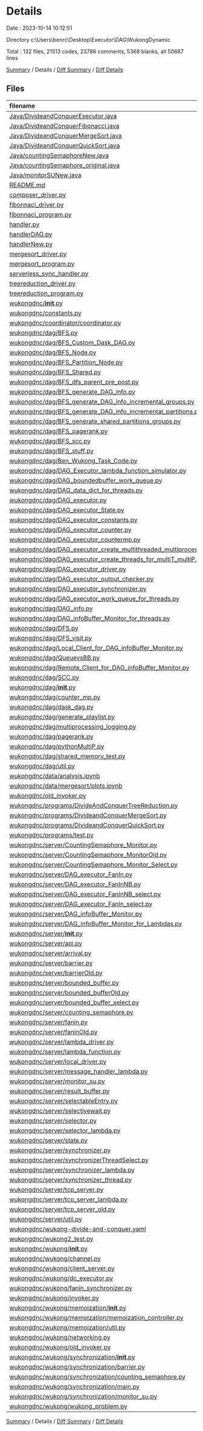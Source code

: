 # Details

Date : 2023-10-14 10:12:51

Directory c:\\Users\\benrc\\Desktop\\Executor\\DAG\\WukongDynamic

Total : 132 files,  21513 codes, 23786 comments, 5368 blanks, all 50667 lines

[Summary](results.md) / Details / [Diff Summary](diff.md) / [Diff Details](diff-details.md)

## Files
| filename | language | code | comment | blank | total |
| :--- | :--- | ---: | ---: | ---: | ---: |
| [Java/DivideandConquerExecutor.java](/Java/DivideandConquerExecutor.java) | Java | 907 | 463 | 207 | 1,577 |
| [Java/DivideandConquerFibonacci.java](/Java/DivideandConquerFibonacci.java) | Java | 180 | 478 | 66 | 724 |
| [Java/DivideandConquerMergeSort.java](/Java/DivideandConquerMergeSort.java) | Java | 292 | 327 | 81 | 700 |
| [Java/DivideandConquerQuickSort.java](/Java/DivideandConquerQuickSort.java) | Java | 43 | 595 | 13 | 651 |
| [Java/countingSemaphoreNew.java](/Java/countingSemaphoreNew.java) | Java | 85 | 48 | 24 | 157 |
| [Java/countingSemaphore_original.java](/Java/countingSemaphore_original.java) | Java | 469 | 125 | 105 | 699 |
| [Java/monitorSUNew.java](/Java/monitorSUNew.java) | Java | 65 | 1 | 19 | 85 |
| [README.md](/README.md) | Markdown | 34 | 5 | 14 | 53 |
| [composer_driver.py](/composer_driver.py) | Python | 120 | 1 | 26 | 147 |
| [fibonnaci_driver.py](/fibonnaci_driver.py) | Python | 153 | 9 | 40 | 202 |
| [fibonnaci_program.py](/fibonnaci_program.py) | Python | 183 | 530 | 64 | 777 |
| [handler.py](/handler.py) | Python | 167 | 41 | 26 | 234 |
| [handlerDAG.py](/handlerDAG.py) | Python | 32 | 8 | 10 | 50 |
| [handlerNew.py](/handlerNew.py) | Python | 227 | 64 | 24 | 315 |
| [mergesort_driver.py](/mergesort_driver.py) | Python | 173 | 40 | 41 | 254 |
| [mergesort_program.py](/mergesort_program.py) | Python | 214 | 122 | 73 | 409 |
| [serverless_sync_handler.py](/serverless_sync_handler.py) | Python | 35 | 24 | 16 | 75 |
| [treereduction_driver.py](/treereduction_driver.py) | Python | 143 | 12 | 38 | 193 |
| [treereduction_program.py](/treereduction_program.py) | Python | 191 | 130 | 67 | 388 |
| [wukongdnc/__init__.py](/wukongdnc/__init__.py) | Python | 0 | 0 | 1 | 1 |
| [wukongdnc/constants.py](/wukongdnc/constants.py) | Python | 4 | 3 | 1 | 8 |
| [wukongdnc/coordinator/coordinator.py](/wukongdnc/coordinator/coordinator.py) | Python | 0 | 0 | 1 | 1 |
| [wukongdnc/dag/BFS.py](/wukongdnc/dag/BFS.py) | Python | 1,691 | 2,530 | 376 | 4,597 |
| [wukongdnc/dag/BFS_Custom_Dask_DAG.py](/wukongdnc/dag/BFS_Custom_Dask_DAG.py) | Python | 154 | 172 | 37 | 363 |
| [wukongdnc/dag/BFS_Node.py](/wukongdnc/dag/BFS_Node.py) | Python | 44 | 38 | 9 | 91 |
| [wukongdnc/dag/BFS_Partition_Node.py](/wukongdnc/dag/BFS_Partition_Node.py) | Python | 123 | 85 | 36 | 244 |
| [wukongdnc/dag/BFS_Shared.py](/wukongdnc/dag/BFS_Shared.py) | Python | 366 | 766 | 106 | 1,238 |
| [wukongdnc/dag/BFS_dfs_parent_pre_post.py](/wukongdnc/dag/BFS_dfs_parent_pre_post.py) | Python | 2 | 460 | 3 | 465 |
| [wukongdnc/dag/BFS_generate_DAG_info.py](/wukongdnc/dag/BFS_generate_DAG_info.py) | Python | 664 | 591 | 85 | 1,340 |
| [wukongdnc/dag/BFS_generate_DAG_info_incremental_groups.py](/wukongdnc/dag/BFS_generate_DAG_info_incremental_groups.py) | Python | 587 | 875 | 155 | 1,617 |
| [wukongdnc/dag/BFS_generate_DAG_info_incremental_partitions.py](/wukongdnc/dag/BFS_generate_DAG_info_incremental_partitions.py) | Python | 384 | 494 | 93 | 971 |
| [wukongdnc/dag/BFS_generate_shared_partitions_groups.py](/wukongdnc/dag/BFS_generate_shared_partitions_groups.py) | Python | 441 | 323 | 20 | 784 |
| [wukongdnc/dag/BFS_pagerank.py](/wukongdnc/dag/BFS_pagerank.py) | Python | 506 | 767 | 117 | 1,390 |
| [wukongdnc/dag/BFS_scc.py](/wukongdnc/dag/BFS_scc.py) | Python | 107 | 112 | 42 | 261 |
| [wukongdnc/dag/BFS_stuff.py](/wukongdnc/dag/BFS_stuff.py) | Python | 8 | 585 | 12 | 605 |
| [wukongdnc/dag/Ben_Wukong_Task_Code.py](/wukongdnc/dag/Ben_Wukong_Task_Code.py) | Python | 47 | 132 | 23 | 202 |
| [wukongdnc/dag/DAG_Executor_lambda_function_simulator.py](/wukongdnc/dag/DAG_Executor_lambda_function_simulator.py) | Python | 221 | 719 | 65 | 1,005 |
| [wukongdnc/dag/DAG_boundedbuffer_work_queue.py](/wukongdnc/dag/DAG_boundedbuffer_work_queue.py) | Python | 40 | 5 | 13 | 58 |
| [wukongdnc/dag/DAG_data_dict_for_threads.py](/wukongdnc/dag/DAG_data_dict_for_threads.py) | Python | 4 | 2 | 1 | 7 |
| [wukongdnc/dag/DAG_executor.py](/wukongdnc/dag/DAG_executor.py) | Python | 1,262 | 2,728 | 341 | 4,331 |
| [wukongdnc/dag/DAG_executor_State.py](/wukongdnc/dag/DAG_executor_State.py) | Python | 26 | 11 | 3 | 40 |
| [wukongdnc/dag/DAG_executor_constants.py](/wukongdnc/dag/DAG_executor_constants.py) | Python | 175 | 303 | 55 | 533 |
| [wukongdnc/dag/DAG_executor_counter.py](/wukongdnc/dag/DAG_executor_counter.py) | Python | 20 | 7 | 8 | 35 |
| [wukongdnc/dag/DAG_executor_countermp.py](/wukongdnc/dag/DAG_executor_countermp.py) | Python | 15 | 3 | 6 | 24 |
| [wukongdnc/dag/DAG_executor_create_multithreaded_multiprocessing_processes.py](/wukongdnc/dag/DAG_executor_create_multithreaded_multiprocessing_processes.py) | Python | 63 | 8 | 15 | 86 |
| [wukongdnc/dag/DAG_executor_create_threads_for_multiT_multiP.py](/wukongdnc/dag/DAG_executor_create_threads_for_multiT_multiP.py) | Python | 54 | 38 | 19 | 111 |
| [wukongdnc/dag/DAG_executor_driver.py](/wukongdnc/dag/DAG_executor_driver.py) | Python | 577 | 1,530 | 133 | 2,240 |
| [wukongdnc/dag/DAG_executor_output_checker.py](/wukongdnc/dag/DAG_executor_output_checker.py) | Python | 24 | 1 | 9 | 34 |
| [wukongdnc/dag/DAG_executor_synchronizer.py](/wukongdnc/dag/DAG_executor_synchronizer.py) | Python | 211 | 236 | 61 | 508 |
| [wukongdnc/dag/DAG_executor_work_queue_for_threads.py](/wukongdnc/dag/DAG_executor_work_queue_for_threads.py) | Python | 5 | 3 | 1 | 9 |
| [wukongdnc/dag/DAG_info.py](/wukongdnc/dag/DAG_info.py) | Python | 94 | 46 | 16 | 156 |
| [wukongdnc/dag/DAG_infoBuffer_Monitor_for_threads.py](/wukongdnc/dag/DAG_infoBuffer_Monitor_for_threads.py) | Python | 8 | 10 | 1 | 19 |
| [wukongdnc/dag/DFS.py](/wukongdnc/dag/DFS.py) | Python | 45 | 49 | 13 | 107 |
| [wukongdnc/dag/DFS_visit.py](/wukongdnc/dag/DFS_visit.py) | Python | 419 | 444 | 66 | 929 |
| [wukongdnc/dag/Local_Client_for_DAG_infoBuffer_Monitor.py](/wukongdnc/dag/Local_Client_for_DAG_infoBuffer_Monitor.py) | Python | 17 | 29 | 4 | 50 |
| [wukongdnc/dag/QueuevsBB.py](/wukongdnc/dag/QueuevsBB.py) | Python | 32 | 31 | 9 | 72 |
| [wukongdnc/dag/Remote_Client_for_DAG_infoBuffer_Monitor.py](/wukongdnc/dag/Remote_Client_for_DAG_infoBuffer_Monitor.py) | Python | 20 | 23 | 6 | 49 |
| [wukongdnc/dag/SCC.py](/wukongdnc/dag/SCC.py) | Python | 108 | 60 | 38 | 206 |
| [wukongdnc/dag/__init__.py](/wukongdnc/dag/__init__.py) | Python | 0 | 0 | 1 | 1 |
| [wukongdnc/dag/counter_mp.py](/wukongdnc/dag/counter_mp.py) | Python | 11 | 3 | 5 | 19 |
| [wukongdnc/dag/dask_dag.py](/wukongdnc/dag/dask_dag.py) | Python | 220 | 343 | 92 | 655 |
| [wukongdnc/dag/generate_playlist.py](/wukongdnc/dag/generate_playlist.py) | Python | 23 | 6 | 4 | 33 |
| [wukongdnc/dag/multiprocessing_logging.py](/wukongdnc/dag/multiprocessing_logging.py) | Python | 65 | 63 | 19 | 147 |
| [wukongdnc/dag/pagerank.py](/wukongdnc/dag/pagerank.py) | Python | 102 | 23 | 42 | 167 |
| [wukongdnc/dag/pythonMultiP.py](/wukongdnc/dag/pythonMultiP.py) | Python | 67 | 99 | 25 | 191 |
| [wukongdnc/dag/shared_memory_test.py](/wukongdnc/dag/shared_memory_test.py) | Python | 36 | 1 | 11 | 48 |
| [wukongdnc/dag/util.py](/wukongdnc/dag/util.py) | Python | 13 | 33 | 5 | 51 |
| [wukongdnc/data/analysis.ipynb](/wukongdnc/data/analysis.ipynb) | JSON | 1,210 | 0 | 1 | 1,211 |
| [wukongdnc/data/mergesort/plots.ipynb](/wukongdnc/data/mergesort/plots.ipynb) | JSON | 348 | 0 | 1 | 349 |
| [wukongdnc/old_invoker.py](/wukongdnc/old_invoker.py) | Python | 27 | 11 | 9 | 47 |
| [wukongdnc/programs/DivideAndConquerTreeReduction.py](/wukongdnc/programs/DivideAndConquerTreeReduction.py) | Python | 252 | 149 | 80 | 481 |
| [wukongdnc/programs/DivideandConquerMergeSort.py](/wukongdnc/programs/DivideandConquerMergeSort.py) | Python | 252 | 149 | 80 | 481 |
| [wukongdnc/programs/DivideandConquerQuickSort.py](/wukongdnc/programs/DivideandConquerQuickSort.py) | Python | 0 | 0 | 1 | 1 |
| [wukongdnc/programs/test.py](/wukongdnc/programs/test.py) | Python | 25 | 0 | 7 | 32 |
| [wukongdnc/server/CountingSemaphore_Monitor.py](/wukongdnc/server/CountingSemaphore_Monitor.py) | Python | 117 | 44 | 22 | 183 |
| [wukongdnc/server/CountingSemaphore_MonitorOld.py](/wukongdnc/server/CountingSemaphore_MonitorOld.py) | Python | 85 | 10 | 24 | 119 |
| [wukongdnc/server/CountingSemaphore_Monitor_Select.py](/wukongdnc/server/CountingSemaphore_Monitor_Select.py) | Python | 85 | 6 | 23 | 114 |
| [wukongdnc/server/DAG_executor_FanIn.py](/wukongdnc/server/DAG_executor_FanIn.py) | Python | 98 | 96 | 31 | 225 |
| [wukongdnc/server/DAG_executor_FanInNB.py](/wukongdnc/server/DAG_executor_FanInNB.py) | Python | 194 | 183 | 45 | 422 |
| [wukongdnc/server/DAG_executor_FanInNB_select.py](/wukongdnc/server/DAG_executor_FanInNB_select.py) | Python | 166 | 181 | 48 | 395 |
| [wukongdnc/server/DAG_executor_FanIn_select.py](/wukongdnc/server/DAG_executor_FanIn_select.py) | Python | 67 | 50 | 31 | 148 |
| [wukongdnc/server/DAG_infoBuffer_Monitor.py](/wukongdnc/server/DAG_infoBuffer_Monitor.py) | Python | 200 | 87 | 33 | 320 |
| [wukongdnc/server/DAG_infoBuffer_Monitor_for_Lambdas.py](/wukongdnc/server/DAG_infoBuffer_Monitor_for_Lambdas.py) | Python | 230 | 228 | 46 | 504 |
| [wukongdnc/server/__init__.py](/wukongdnc/server/__init__.py) | Python | 0 | 0 | 1 | 1 |
| [wukongdnc/server/api.py](/wukongdnc/server/api.py) | Python | 157 | 317 | 46 | 520 |
| [wukongdnc/server/arrival.py](/wukongdnc/server/arrival.py) | Python | 9 | 0 | 1 | 10 |
| [wukongdnc/server/barrier.py](/wukongdnc/server/barrier.py) | Python | 61 | 51 | 20 | 132 |
| [wukongdnc/server/barrierOld.py](/wukongdnc/server/barrierOld.py) | Python | 51 | 31 | 22 | 104 |
| [wukongdnc/server/bounded_buffer.py](/wukongdnc/server/bounded_buffer.py) | Python | 194 | 53 | 20 | 267 |
| [wukongdnc/server/bounded_bufferOld.py](/wukongdnc/server/bounded_bufferOld.py) | Python | 101 | 19 | 19 | 139 |
| [wukongdnc/server/bounded_buffer_select.py](/wukongdnc/server/bounded_buffer_select.py) | Python | 70 | 46 | 36 | 152 |
| [wukongdnc/server/counting_semaphore.py](/wukongdnc/server/counting_semaphore.py) | Python | 107 | 70 | 49 | 226 |
| [wukongdnc/server/fanin.py](/wukongdnc/server/fanin.py) | Python | 98 | 69 | 29 | 196 |
| [wukongdnc/server/faninOld.py](/wukongdnc/server/faninOld.py) | Python | 102 | 59 | 43 | 204 |
| [wukongdnc/server/lambda_driver.py](/wukongdnc/server/lambda_driver.py) | Python | 4 | 5 | 5 | 14 |
| [wukongdnc/server/lambda_function.py](/wukongdnc/server/lambda_function.py) | Python | 132 | 90 | 30 | 252 |
| [wukongdnc/server/local_driver.py](/wukongdnc/server/local_driver.py) | Python | 78 | 66 | 20 | 164 |
| [wukongdnc/server/message_handler_lambda.py](/wukongdnc/server/message_handler_lambda.py) | Python | 227 | 233 | 80 | 540 |
| [wukongdnc/server/monitor_su.py](/wukongdnc/server/monitor_su.py) | Python | 86 | 25 | 21 | 132 |
| [wukongdnc/server/result_buffer.py](/wukongdnc/server/result_buffer.py) | Python | 74 | 10 | 14 | 98 |
| [wukongdnc/server/selectableEntry.py](/wukongdnc/server/selectableEntry.py) | Python | 69 | 9 | 25 | 103 |
| [wukongdnc/server/selectivewait.py](/wukongdnc/server/selectivewait.py) | Python | 99 | 28 | 33 | 160 |
| [wukongdnc/server/selector.py](/wukongdnc/server/selector.py) | Python | 150 | 124 | 49 | 323 |
| [wukongdnc/server/selector_lambda.py](/wukongdnc/server/selector_lambda.py) | Python | 134 | 124 | 53 | 311 |
| [wukongdnc/server/state.py](/wukongdnc/server/state.py) | Python | 33 | 5 | 3 | 41 |
| [wukongdnc/server/synchronizer.py](/wukongdnc/server/synchronizer.py) | Python | 232 | 353 | 120 | 705 |
| [wukongdnc/server/synchronizerThreadSelect.py](/wukongdnc/server/synchronizerThreadSelect.py) | Python | 32 | 21 | 13 | 66 |
| [wukongdnc/server/synchronizer_lambda.py](/wukongdnc/server/synchronizer_lambda.py) | Python | 221 | 286 | 120 | 627 |
| [wukongdnc/server/synchronizer_thread.py](/wukongdnc/server/synchronizer_thread.py) | Python | 27 | 9 | 11 | 47 |
| [wukongdnc/server/tcp_server.py](/wukongdnc/server/tcp_server.py) | Python | 562 | 727 | 169 | 1,458 |
| [wukongdnc/server/tcp_server_lambda.py](/wukongdnc/server/tcp_server_lambda.py) | Python | 649 | 995 | 173 | 1,817 |
| [wukongdnc/server/tcp_server_old.py](/wukongdnc/server/tcp_server_old.py) | Python | 109 | 7 | 22 | 138 |
| [wukongdnc/server/util.py](/wukongdnc/server/util.py) | Python | 21 | 27 | 6 | 54 |
| [wukongdnc/wukong-divide-and-conquer.yaml](/wukongdnc/wukong-divide-and-conquer.yaml) | YAML | 0 | 6 | 0 | 6 |
| [wukongdnc/wukong2_test.py](/wukongdnc/wukong2_test.py) | Python | 166 | 9 | 11 | 186 |
| [wukongdnc/wukong/__init__.py](/wukongdnc/wukong/__init__.py) | Python | 0 | 0 | 1 | 1 |
| [wukongdnc/wukong/channel.py](/wukongdnc/wukong/channel.py) | Python | 31 | 54 | 12 | 97 |
| [wukongdnc/wukong/client_server.py](/wukongdnc/wukong/client_server.py) | Python | 25 | 8 | 10 | 43 |
| [wukongdnc/wukong/dc_executor.py](/wukongdnc/wukong/dc_executor.py) | Python | 258 | 254 | 101 | 613 |
| [wukongdnc/wukong/fanin_synchronizer.py](/wukongdnc/wukong/fanin_synchronizer.py) | Python | 50 | 12 | 22 | 84 |
| [wukongdnc/wukong/invoker.py](/wukongdnc/wukong/invoker.py) | Python | 102 | 114 | 34 | 250 |
| [wukongdnc/wukong/memoization/__init__.py](/wukongdnc/wukong/memoization/__init__.py) | Python | 0 | 0 | 1 | 1 |
| [wukongdnc/wukong/memoization/memoization_controller.py](/wukongdnc/wukong/memoization/memoization_controller.py) | Python | 234 | 100 | 83 | 417 |
| [wukongdnc/wukong/memoization/util.py](/wukongdnc/wukong/memoization/util.py) | Python | 68 | 0 | 9 | 77 |
| [wukongdnc/wukong/networking.py](/wukongdnc/wukong/networking.py) | Python | 9 | 0 | 2 | 11 |
| [wukongdnc/wukong/old_invoker.py](/wukongdnc/wukong/old_invoker.py) | Python | 65 | 25 | 13 | 103 |
| [wukongdnc/wukong/synchronization/__init__.py](/wukongdnc/wukong/synchronization/__init__.py) | Python | 0 | 0 | 1 | 1 |
| [wukongdnc/wukong/synchronization/barrier.py](/wukongdnc/wukong/synchronization/barrier.py) | Python | 35 | 1 | 10 | 46 |
| [wukongdnc/wukong/synchronization/counting_semaphore.py](/wukongdnc/wukong/synchronization/counting_semaphore.py) | Python | 109 | 66 | 47 | 222 |
| [wukongdnc/wukong/synchronization/main.py](/wukongdnc/wukong/synchronization/main.py) | Python | 26 | 54 | 23 | 103 |
| [wukongdnc/wukong/synchronization/monitor_su.py](/wukongdnc/wukong/synchronization/monitor_su.py) | Python | 48 | 1 | 11 | 60 |
| [wukongdnc/wukong/wukong_problem.py](/wukongdnc/wukong/wukong_problem.py) | Python | 224 | 216 | 84 | 524 |

[Summary](results.md) / Details / [Diff Summary](diff.md) / [Diff Details](diff-details.md)